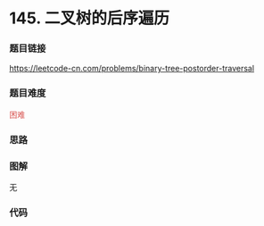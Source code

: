 # 145. 二叉树的后序遍历

### 题目链接

https://leetcode-cn.com/problems/binary-tree-postorder-traversal

### 题目难度

<font color=#D9534F>困难</font>

### 思路



### 图解

无

### 代码

```python
```